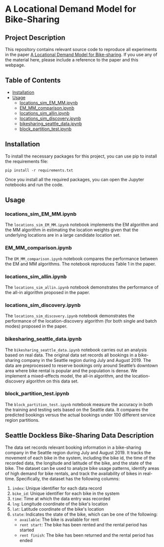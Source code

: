 # A Locational Demand Model for Bike-Sharing

## Project Description
This repository contains relevant source code to reproduce all experiments in the paper [A Locational Demand Model for Bike-sharing](https://papers.ssrn.com/sol3/papers.cfm?abstract_id=3311371). If you use any of the material here, please include a reference to the paper and this webpage.


## Table of Contents

- [Installation](#installation)
- [Usage](#usage)
  - [locations_sim_EM_MM.ipynb](#locations_sim_em_mmipynb)
  - [EM_MM_comparison.ipynb](#em_mm_comparisonipynb)
  - [locations_sim_allin.ipynb](#locations_sim_allinipynb)
  - [locations_sim_discovery.ipynb](#locations_sim_discoveryipynb)
  - [bikesharing_seattle_data.ipynb](#bikesharing_seattle_dataipynb)
  - [block_partition_test.ipynb](#block_partition_testipynb)

## Installation

To install the necessary packages for this project, you can use pip to install the requirements file:
```
pip install -r requirements.txt
```
Once you install all the required packages, you can open the Jupyter notebooks and run the code.

## Usage

### locations_sim_EM_MM.ipynb

The `locations_sim_EM_MM.ipynb` notebook implements the EM algorithm and the MM algorithm in estimating the location weights given that the underlying locations are in a large candidate location set. 

### EM_MM_comparison.ipynb
The `EM_MM_comparison.ipynb` notebook compares the performance between the EM and MM algorithms. The notebook reproduces Table 1 in the paper.

### locations_sim_allin.ipynb

The `locations_sim_allin.ipynb` notebook demonstrates the performance of the all-in algorithm proposed in the paper. 

### locations_sim_discovery.ipynb

The `locations_sim_discovery.ipynb` notebook demonstrates the performance of the location-discovery algorithm (for both single and batch modes) proposed in the paper. 

### bikesharing_seattle_data.ipynb

The `bikesharing_seattle_data.ipynb` notebook carries out an analysis based on real data. The original data set records all bookings in a bike-sharing company in the Seattle region during July and August 2019. The data are preprocessed to reserve bookings only around Seattle’s downtown area where bike rental is popular and the population is dense. We implement a mixed-effects model, the all-in algorithm, and the location-discovery algorithm on this data set.

### block_partition_test.ipynb
The `block_partition_test.ipynb` notebook measure the accuracy in both the training and testing sets based on the Seattle data. It compares the predicted bookings versus the actual bookings under 100 different service region partitions.

## Seattle Dockless Bike-Sharing Data Description

The data set records relevant booking information in a bike-sharing company in the Seattle region during July and August 2019. It tracks the movement of each bike in the system, including the bike id, the time of the recorded data, the longitude and latitude of the bike, and the state of the bike. The dataset can be used to analyze bike usage patterns, identify areas of high demand for bike rentals, and track the availability of bikes in real-time. Specifically, the dataset has the following columns:

1. `index`: Unique identifier for each data record
2. `bike_id`: Unique identifier for each bike in the system
3. `time`: Time at which the data entry was recorded
4. `lng`: Longitude coordinate of the bike's location
5. `lat`: Latitude coordinate of the bike's location
6. `state`: Indicates the state of the bike, which can be one of the following:
   - `available`: The bike is available for rent
   - `rent start`: The bike has been rented and the rental period has started
   - `rent finish`: The bike has been returned and the rental period has ended

   
